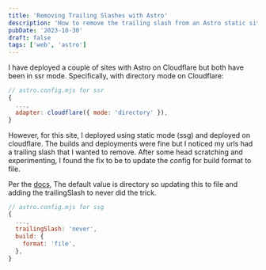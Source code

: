 ```yaml
---
title: 'Removing Trailing Slashes with Astro'
description: 'How to remove the trailing slash from an Astro static site.'
pubDate: '2023-10-30'
draft: false
tags: ['web', 'astro']
---
```


I have deployed a couple of sites with Astro on Cloudflare but both have been in ssr mode. Specifically, with directory mode on Cloudflare:

```javascript
// astro.config.mjs for ssr
{
  ...,
  adapter: cloudflare({ mode: 'directory' }),
}

```
However, for this site, I deployed using static mode (ssg) and deployed on cloudflare. The builds and deployments were fine but I noticed my urls had a trailing slash that I wanted to remove. After some head scratching and experimenting, I found the fix to be to update the config for build format to file.

Per the [docs](https://docs.astro.build/en/reference/configuration-reference/#buildformat), The default value is directory so updating this to file and adding the trailingSlash to never did the trick.

```javascript
// astro.config.mjs for ssg
{
  ...,
  trailingSlash: 'never',
  build: {
    format: 'file',
  },
}

```
